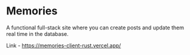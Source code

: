 # Memories

A functional full-stack site where you can create posts and update them real time in the database.

Link - https://memories-client-rust.vercel.app/
